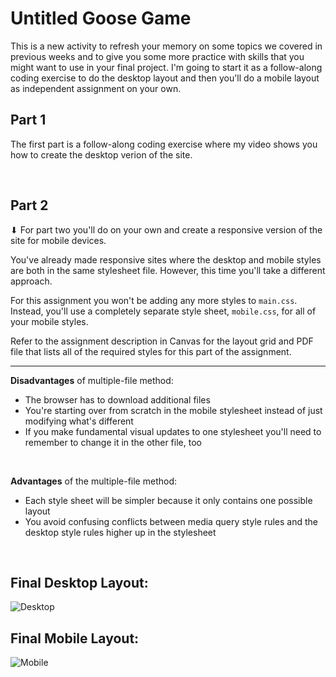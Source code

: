 # Untitled Goose Game

This is a new activity to refresh your memory on some topics we covered in previous weeks and to give you some more practice with skills that you might want to use in your final project. I'm going to start it as a follow-along coding exercise to do the desktop layout and then you'll do a mobile layout as independent assignment on your own. 

## Part 1
The first part is a follow-along coding exercise where my video shows you how to create the desktop verion of the site. 

<br>

## Part 2
⬇
For part two you'll do on your own and create a responsive version of the site for mobile devices. 

You've already made responsive sites where the desktop and mobile styles are both in the same stylesheet file. However, this time you'll take a different approach. 

For this assignment you won't be adding any more styles to `main.css`. Instead, you'll use a completely separate style sheet, `mobile.css`, for all of your mobile styles.

Refer to the assignment description in Canvas for the layout grid and PDF file that lists all of the required styles for this part of the assignment. 

---

**Disadvantages** of multiple-file method:
* The browser has to download additional files
* You're starting over from scratch in the mobile stylesheet instead of just modifying what's different
* If you make fundamental visual updates to one stylesheet you'll need to remember to change it in the other file, too

<br>

**Advantages** of the multiple-file method:
* Each style sheet will be simpler because it only contains one possible layout 
* You avoid confusing conflicts between media query style rules and the desktop style rules higher up in the stylesheet

<br>

## Final Desktop Layout:
![Desktop](images/_final-desktop.png)

## Final Mobile Layout:
![Mobile](images/_final-mobile.jpg)